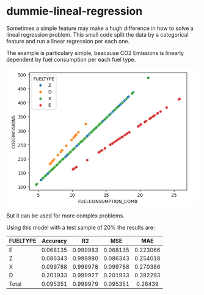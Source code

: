 # dummie-lineal-regression
Sometimes a simple feature may make a hugh difference in how to solve a lineal regression problem. This small code split the data by a categorical feature and run a linear regression per each one.

The example is particulary simple, beacause CO2 Emissions is linearly dependent by fuel consumption per each fuel type.

![plot](./images/plot1.png)

But it can be used for more complex problems.

Using this model with a test sample of 20% the results are:

|FUELTYPE | Accuracy 	|R2 	      |MSE 	      |MAE     |
| ------  |:---------:|:-----:|:-----:|:-----:|
|E 	      |0.068135 	|0.999983 	|0.068135 	|0.223066|
|Z 	      |0.086343 	|0.999980 	|0.086343 	|0.254018|
|X 	      |0.099788 	|0.999978 	|0.099788 	|0.270386|
|D 	      |0.201933 	|0.999927 	|0.201933 	|0.392293|
|Total 	  |0.095351 	|0.999979 	|0.095351 	|0.26439 |
